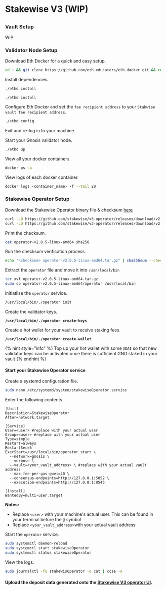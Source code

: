 # Stakewise V3 (WIP)

## &#x20;

### Vault Setup

WIP

### Validator Node Setup

Download Eth Docker for a quick and easy setup.

```sh
cd ~ && git clone https://github.com/eth-educators/eth-docker.git && cd eth-docker
```

Install dependencies.

```sh
./ethd install
```

`./ethd install`

Configure Eth Docker and set the `fee recipient address` to your `Stakwise vault fee recipient address`.

```sh
./ethd config
```

Exit and re-log in to your machine.

Start your Gnosis validator node.

```sh
./ethd up
```

View all your docker containers.

```sh
docker ps -a
```

View logs of each docker container.

```sh
docker logs <container_name> -f --tail 20
```

### Stakewise Operator Setup

Download the Stakewise Operator binary file & checksum [here](https://github.com/stakewise/v3-operator/releases)

```sh
curl -LO https://github.com/stakewise/v3-operator/releases/download/v2.0.5/operator-v2.0.5-linux-amd64.tar.gz
curl -LO https://github.com/stakewise/v3-operator/releases/download/v2.0.5/operator-v2.0.5-linux-amd64.sha256
```

Print the checksum.

```sh
cat operator-v2.0.5-linux-amd64.sha256
```

Run the checksum verification process.

```sh
echo "<checksum> operator-v2.0.5-linux-amd64.tar.gz" | sha256sum --check
```

Extract the `operator` file and move it into `/usr/local/bin`

```sh
tar xvf operator-v2.0.5-linux-amd64.tar.gz
sudo cp operator-v2.0.5-linux-amd64/operator /usr/local/bin
```

Initiatlise the `operator` service.

```sh
/usr/local/bin/./operator init
```

Create the validator keys.

<pre class="language-sh"><code class="lang-sh"><strong>/usr/local/bin/./operator create-keys
</strong></code></pre>

Create a hot wallet for your vault to receive staking fees.

<pre class="language-sh"><code class="lang-sh"><strong>/usr/local/bin/./operator create-wallet
</strong></code></pre>

{% hint style="info" %}
Top up your hot wallet with some `XDAI` so that new validator keys can be activated once there is sufficient GNO staked in your vault
{% endhint %}

#### Start your Stakewise Operator service

Create a systemd configuration file.

```sh
sudo nano /etc/systemd/system/stakewiseOperator.service
```

Enter the following contents.&#x20;

```
[Unit]
Description=StakewiseOperator
After=network.target

[Service]
User=<user> #replace with your actual user
Group=<user> #replace with your actual user
Type=simple
Restart=always
RestartSec=5
ExecStart=/usr/local/bin/operator start \
  --network=gnosis \
  --verbose \
  --vault=<your_vault_address> \ #replace with your actual vault address
  --max-fee-per-gas-gwei=40 \
  --consensus-endpoints=http://127.0.0.1:5052 \
  --execution-endpoints=http://127.0.0.1:8545

[Install]
WantedBy=multi-user.target
```

**Notes:**

* Replace `<user>` with your machine's actual user. This can be found in your terminal before the `@` symbol
* Replace `<your_vault_address>`with your actual vault address

Start the `operator` service.

```sh
sudo systemctl daemon-reload
sudo systemctl start stakewiseOperator
sudo systemctl status stakewiseOperator
```

View the logs.

```sh
sudo journalctl -fu stakewisOperator -o cat | ccze -A
```

#### Upload the deposit data generated onto the [Stakewise V3 operator UI](https://app.stakewise.io/operate).&#x20;

